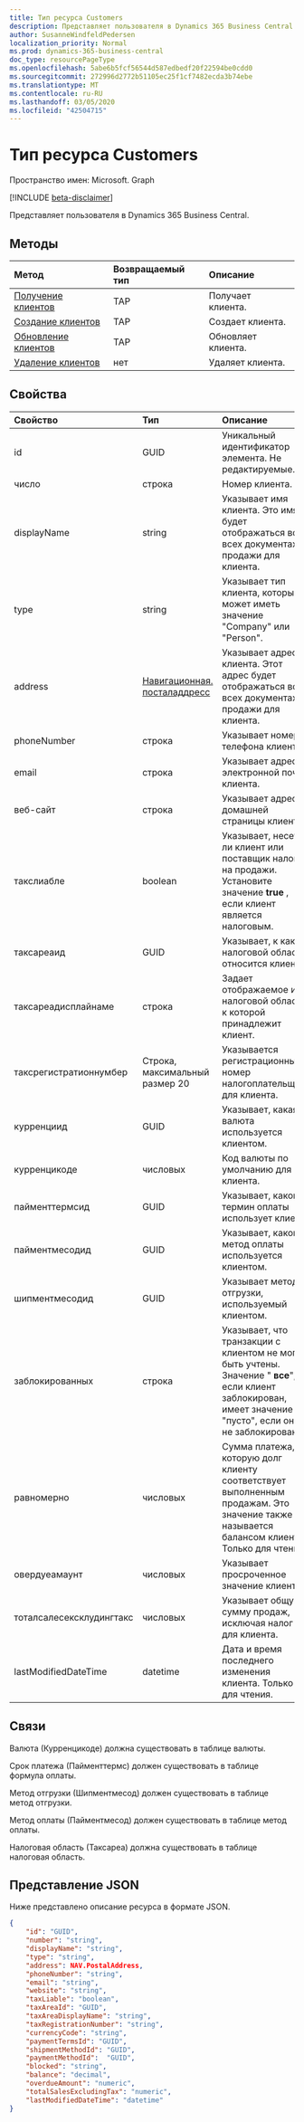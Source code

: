 ```yaml
---
title: Тип ресурса Customers
description: Представляет пользователя в Dynamics 365 Business Central.
author: SusanneWindfeldPedersen
localization_priority: Normal
ms.prod: dynamics-365-business-central
doc_type: resourcePageType
ms.openlocfilehash: 5abe6b5fcf56544d587edbedf20f22594be0cdd0
ms.sourcegitcommit: 272996d2772b51105ec25f1cf7482ecda3b74ebe
ms.translationtype: MT
ms.contentlocale: ru-RU
ms.lasthandoff: 03/05/2020
ms.locfileid: "42504715"
---
```

# <a name="customers-resource-type"></a>Тип ресурса Customers

Пространство имен: Microsoft. Graph

[!INCLUDE [beta-disclaimer](../../includes/beta-disclaimer.md)]

Представляет пользователя в Dynamics 365 Business Central.

## <a name="methods"></a>Методы

| Метод                                              |Возвращаемый тип| Описание      |
|:----------------------------------------------------|:----------|:-----------------|
|[Получение клиентов](../api/dynamics-customer-get.md)      |TAP   |Получает клиента.   |
|[Создание клиентов](../api/dynamics-create-customer.md)|TAP   |Создает клиента.|
|[Обновление клиентов](../api/dynamics-customer-update.md)|TAP   |Обновляет клиента.|
|[Удаление клиентов](../api/dynamics-customer-delete.md)|нет        |Удаляет клиента.|

## <a name="properties"></a>Свойства
| Свойство    | Тип     |Описание|
|:------------|:---------|:----------|
|id           |GUID      |Уникальный идентификатор элемента. Не редактируемые.|
|число       |строка    |Номер клиента.|
|displayName  |string    |Указывает имя клиента. Это имя будет отображаться во всех документах продажи для клиента.|
|type         |string    |Указывает тип клиента, который может иметь значение "Company" или "Person".|
|address      |[Навигационная. посталаддресс](../resources/dynamics-complextypes.md)|Указывает адрес клиента. Этот адрес будет отображаться во всех документах продажи для клиента.|
|phoneNumber  |строка    |Указывает номер телефона клиента.|
|email        |строка    |Указывает адрес электронной почты клиента.|
|веб-сайт      |строка    |Указывает адрес домашней страницы клиента.|
|такслиабле    |boolean   |Указывает, несет ли клиент или поставщик налог на продажи. Установите значение **true** , если клиент является налоговым.|
|таксареаид    |GUID      |Указывает, к какой налоговой области относится клиент.|
|таксареадисплайнаме|строка|Задает отображаемое имя налоговой области, к которой принадлежит клиент.|
|таксрегистратионнумбер|Строка, максимальный размер 20|Указывается регистрационный номер налогоплательщика для клиента.|
|курренциид   |GUID      |Указывает, какая валюта используется клиентом.|
|курренцикоде |числовых   |Код валюты по умолчанию для клиента.|
|пайменттермсид|GUID     |Указывает, какой термин оплаты использует клиент.|
|пайментмесодид|GUID    |Указывает, какой метод оплаты используется клиентом.|
|шипментмесодид|GUID   |Указывает метод отгрузки, используемый клиентом.|
|заблокированных      |строка    |Указывает, что транзакции с клиентом не могут быть учтены. Значение " **все**", если клиент заблокирован, имеет значение "пусто", если оно не заблокировано.|
|равномерно      |числовых   |Сумма платежа, которую долг клиенту соответствует выполненным продажам. Это значение также называется балансом клиента. Только для чтения.|
|овердуеамаунт|числовых   |Указывает просроченное значение клиента.|
|тоталсалесексклудингтакс|числовых|Указывает общую сумму продаж, исключая налог для клиента.|
|lastModifiedDateTime|datetime|Дата и время последнего изменения клиента. Только для чтения.|  


## <a name="relationships"></a>Связи
Валюта (Курренцикоде) должна существовать в таблице валюты.

Срок платежа (Пайменттермс) должен существовать в таблице формула оплаты.

Метод отгрузки (Шипментмесод) должен существовать в таблице метод отгрузки.

Метод оплаты (Пайментмесод) должен существовать в таблице метод оплаты.

Налоговая область (Таксареа) должна существовать в таблице налоговая область.

## <a name="json-representation"></a>Представление JSON

Ниже представлено описание ресурса в формате JSON.


```json
{
    "id": "GUID",
    "number": "string",
    "displayName": "string",
    "type": "string",
    "address": NAV.PostalAddress,
    "phoneNumber": "string",
    "email": "string",
    "website": "string",
    "taxLiable": "boolean",
    "taxAreaId": "GUID",
    "taxAreaDisplayName": "string",
    "taxRegistrationNumber": "string",
    "currencyCode": "string",
    "paymentTermsId": "GUID",
    "shipmentMethodId": "GUID",
    "paymentMethodId":  "GUID",
    "blocked": "string",
    "balance": "decimal",
    "overdueAmount": "numeric",
    "totalSalesExcludingTax": "numeric",
    "lastModifiedDateTime": "datetime"
}


```

